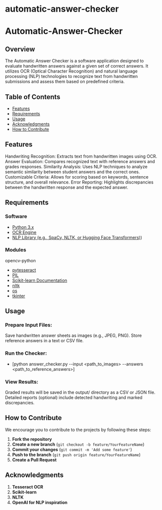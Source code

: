 # automatic-answer-checker
# Automatic-Answer-Checker

## Overview

The Automatic Answer Checker is a software application designed to evaluate handwritten answers against a given set of correct answers. It utilizes OCR (Optical Character Recognition) and natural language processing (NLP) technologies to recognize text from handwritten submissions and assess them based on predefined criteria.

## Table of Contents

- [Features](#Features)
- [Requirements](#Requirements)
- [Usage](#Usage)
- [Acknowledgments](#Acknowledgments)
- [How to Contribute](#How-to-Contribute)


## Features

Handwriting Recognition: Extracts text from handwritten images using OCR.
Answer Evaluation: Compares recognized text with reference answers and grades responses.
Similarity Analysis: Uses NLP techniques to analyze semantic similarity between student answers and the correct ones.
Customizable Criteria: Allows for scoring based on keywords, sentence structure, and overall relevance.
Error Reporting: Highlights discrepancies between the handwritten response and the expected answer.

## Requirements

### Software
- [Python 3.x](https://www.python.org/)
- [OCR Engine](https://pypi.org/project/pytesseract/)
- [NLP Library (e.g., SpaCy, NLTK, or Hugging Face Transformers)](https://www.nltk.org/book/))


### Modules 
opencv-python
- [pytesseract](https://pypi.org/project/pytesseract/)
- [PIL](https://pypi.org/project/pillow/)
- [Scikit-learn Documentation](https://scikit-learn.org/)
- [nltk](https://www.nltk.org/book/)
- [os](https://docs.python.org/3/library/os.html)
- [tkinter](https://docs.python.org/3/library/tkinter.html)




## Usage

### Prepare Input Files:
Save handwritten answer sheets as images (e.g., JPEG, PNG).
Store reference answers in a text or CSV file.

### Run the Checker:
- [python answer_checker.py --input <path_to_images> --answers <path_to_reference_answers>]

### View Results:
Graded results will be saved in the output/ directory as a CSV or JSON file.
Detailed reports (optional) include detected handwriting and marked discrepancies.

## How to Contribute

We encourage you to contribute to the projects by following these steps:

1. **Fork the repository**
2. **Create a new branch** (`git checkout -b feature/YourFeatureName`)
3. **Commit your changes** (`git commit -m 'Add some feature'`)
4. **Push to the branch** (`git push origin feature/YourFeatureName`)
5. **Create a Pull Request**

## Acknowledgments

1. **Tesseract OCR**
2. **Scikit-learn**
3. **NLTK**
4. **OpenAI for NLP inspiration**
